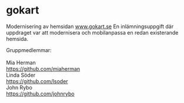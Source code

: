 # gokart
Modernisering av hemsidan www.gokart.se
En inlämningsuppgift där uppdraget var att modernisera och mobilanpassa en redan existerande hemsida.

Gruppmedlemmar:
<br><br>
Mia Herman
<br>
https://github.com/miaherman
<br>
Linda Söder
<br>
https://github.com/lsoder
<br>
John Rybo
<br>
https://github.com/johnrybo
